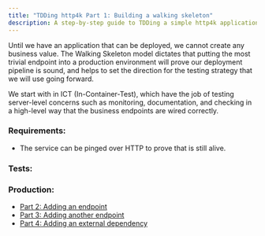 ```yaml
---
title: "TDDing http4k Part 1: Building a walking skeleton"
description: A step-by-step guide to TDDing a simple http4k application
---
```


Until we have an application that can be deployed, we cannot create any business value. The Walking Skeleton
model dictates that putting the most trivial endpoint into a production environment will prove our deployment
pipeline is sound, and helps to set the direction for the testing strategy that we will use going forward.

We start with in ICT (In-Container-Test), which have the job of testing server-level concerns such as monitoring,
documentation, and checking in a high-level way that the business endpoints are wired correctly.

### Requirements:
- The service can be pinged over HTTP to prove that is still alive.

### Tests:

<script src="https://gist-it.appspot.com/https://github.com/http4k/http4k/blob/master/src/docs/tutorial/tdding_http4k/_1/tests.kt"></script>

### Production:

<script src="https://gist-it.appspot.com/https://github.com/http4k/http4k/blob/master/src/docs/tutorial/tdding_http4k/_1/project.kt"></script>

- [Part 2: Adding an endpoint](../_2)
- [Part 3: Adding another endpoint](../_3)
- [Part 4: Adding an external dependency](../_4)

